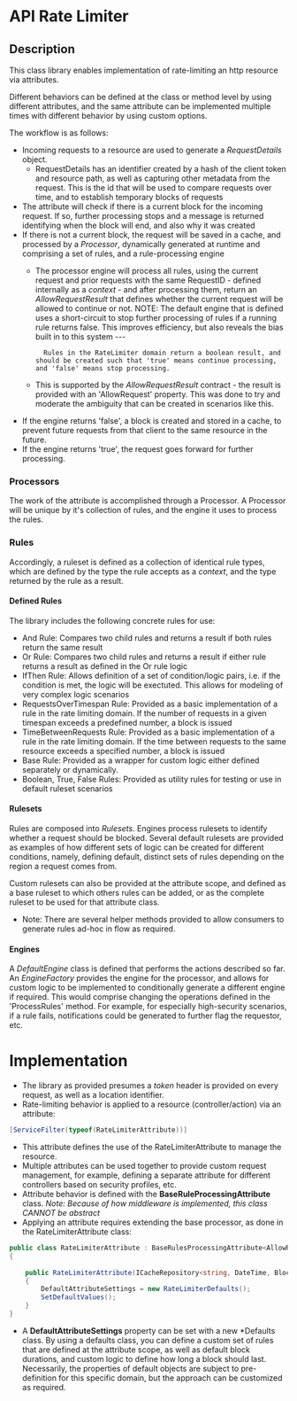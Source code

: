 ﻿# API Rate Limiter

## Description
This class library enables implementation of rate-limiting an http resource via attributes.

Different behaviors can be defined at the class or method level by using different attributes, and the same
attribute can be implemented multiple times with different behavior by using custom options.

The workflow is as follows:
- Incoming requests to a resource are used to generate a _RequestDetails_ object.  
  - RequestDetails has an identifier created by a hash of the client token and resource path, as well as capturing other metadata from the request.  This is the id that will 
    be used to compare requests over time, and to establish temporary blocks of requests
- The attribute will check if there is a current block for the incoming request.  If so, further processing stops and a message is returned 
    identifying when the block will end, and also why it was created
- If there is not a current block, the request will be saved in a cache, and processed by a *Processor*, dynamically generated at runtime and comprising a set of 
    rules, and a rule-processing engine
  - The processor engine will process all rules, using the current request and prior requests with the same RequestID - defined internally as a *context* - and after processing them, return an *AllowRequestResult* that defines whether the current request
      will be allowed to continue or not.  NOTE: The default engine that is defined uses a short-circuit to stop further processing of rules
      if a running rule returns false.  This improves efficiency, but also reveals the bias built in to this system --- 
  
      ```
        Rules in the RateLimiter domain return a boolean result, and should be created such that 'true' means continue processing, and 'false' means stop processing.
      ```
  - This is supported by the *AllowRequestResult* contract - the result is provided with an 'AllowRequest' property.  This was done to try and moderate the ambiguity that can be created in scenarios like this.
- If the engine returns 'false', a block is created and stored in a cache, to prevent future requests from that client to the same resource in the future.
- If the engine returns 'true', the request goes forward for further processing.
### Processors
The work of the attribute is accomplished through a Processor.  A Processor will be unique by it's collection
of rules, and the engine it uses to process the rules.  

### Rules
Accordingly, a ruleset is defined as a collection
of identical rule types, which are defined by the type the rule accepts as a *context*, and the type returned
by the rule as a result.

#### Defined Rules
The library includes the following concrete rules for use:
- And Rule: Compares two child rules and returns a result if both rules return the same result 
- Or Rule: Compares two child rules and returns a result if either rule returns a result as defined in the Or rule logic
- IfThen Rule: Allows definition of a set of condition/logic pairs, i.e. if the condition is met, the logic will be exectuted. This allows for modeling of very complex logic scenarios
- RequestsOverTimespan Rule: Provided as a basic implementation of a rule in the rate limiting domain.  If the number of requests in a given timespan exceeds a predefined number, a block is issued
- TimeBetweenRequests Rule: Provided as a basic implementation of a rule in the rate limiting domain.  If the time between requests to the same resource exceeds a specified number, a block is issued
- Base Rule: Provided as a wrapper for custom logic either defined separately or dynamically.  
- Boolean, True, False Rules: Provided as utility rules for testing or use in default ruleset scenarios

#### Rulesets
Rules are composed into *Rulesets*. Engines process rulesets to identify whether a request should be blocked.  Several default rulesets are provided
as examples of how different sets of logic can be created for different conditions, namely, defining default, distinct sets
of rules depending on the region a request comes from.

Custom rulesets can also be provided at the attribute scope, and defined as a base ruleset to which others rules can be 
added, or as the complete ruleset to be used for that attribute class.

- Note: There are several helper methods provided to allow consumers to generate rules ad-hoc in flow as required.

#### Engines
A *DefaultEngine* class is defined that performs the actions described so far.  An *EngineFactory* provides the engine for the processor, and allows for custom logic
to be implemented to conditionally generate a different engine if required. This would comprise changing the operations defined in the 'ProcessRules' method.  For example,
for especially high-security scenarios, if a rule fails, notifications could be generated to further flag the requestor, etc.

# Implementation
- The library as provided presumes a *token* header is provided on every request, as well as a location identifier.
- Rate-limiting behavior is applied to a resource (controller/action) via an attribute:
```csharp
[ServiceFilter(typeof(RateLimiterAttribute))]
```
- This attribute defines the use of the RateLimiterAttribute to manage the resource.
- Multiple attributes can be used together to provide custom request management, for example, defining 
a separate attribute for different controllers based on security profiles, etc.
- Attribute behavior is defined with the __BaseRuleProcessingAttribute__ class. *Note: Because of how middleware is implemented, this class CANNOT be abstract*
- Applying an attribute requires extending the base processor, as done in the RateLimiterAttribute class:
```csharp
public class RateLimiterAttribute : BaseRulesProcessingAttribute<AllowRequestResult, RequestDetails>
{
    
    public RateLimiterAttribute(ICacheRepository<string, DateTime, BlockedClientRecord> blockedSenders, ICacheRepository<string, RequestDetails, CachedRequestsRecord> requestCache, ILogger<BaseRulesProcessingAttribute<AllowRequestResult,RequestDetails>> logger, IProcessorFactory processorFactory, IContextExtender contextExtender) : base(blockedSenders, requestCache, logger, processorFactory, contextExtender)
    {
        DefaultAttributeSettings = new RateLimiterDefaults();
        SetDefaultValues();
    }
}
```
- A **DefaultAttributeSettings** property can be set with a new *Defaults class.  By using a defaults class, you can define
a custom set of rules that are defined at the attribute scope, as well as default block durations, and custom logic to define how long
a block should last.  Necessarily, the properties of default objects are subject to pre-definition for this specific domain, but the approach can be customized as required.